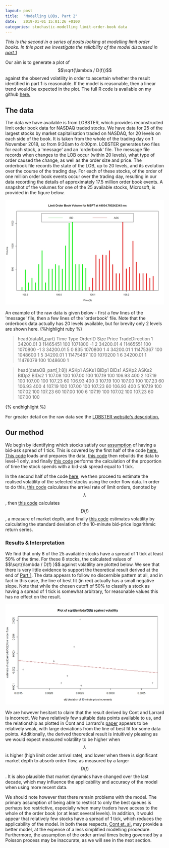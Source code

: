 ```yaml
---
layout: post
title:  "Modelling LOBs, Part 2"
date:   2019-01-01 15:01:26 +0100
categories: stochastic-modelling limit-order-book data 
---
```


<script src='https://cdnjs.cloudflare.com/ajax/libs/mathjax/2.7.5/latest.js?config=TeX-MML-AM_CHTML' async></script>

<i>This is the second in a series of posts looking at modelling limit order books. In this post we investigate the reliability of the model discussed in <a href="httsp://jmackillop.ml/projects/lob-part1">part 1</a> </i>

Our aim is to generate a plot of $$\sqrt{\lambda / D(f)}$$ against the observed volatility in order to ascertain whether the result identified in part 1 is reasonable. If the model is reasonable, then a linear trend would be expected in the plot. The full R code is available on my github <a href="https://github.com/jmackillop/Order-Book-Modelling">here.</a>

<h2 class="heading">The data</h2>
The data we have available is from LOBSTER, which provides reconstructed limit order book data for NASDAQ traded stocks. We have data for 25 of the largest stocks by market capitalisation traded on NASDAQ, for 20 levels on each side of the book. It is taken from the whole of the trading day on 1 November 2018, so from 9:30am to 4:00pm. LOBSTER generates two files for each stock, a 'message' and an `orderbook' file. The message file records when changes to the LOB occur (within 20 levels), what type of order caused the change, as well as the order size and price. The orderbook file records the state of the LOB, up to 20 levels, and its evolution over the course of the trading day. For each of these stocks, of the order of one million order book events occur over the trading day, resulting in our data recording the details of approximately 17.5 million order book events. A snapshot of the volumes for one of the 25 available stocks, Microsoft, is provided in the figure below.

![Figure 1](/assets/images/MSFT_example_volume_plot.jpeg) 

An example of the raw data is given below - first a few lines of the 'message' file, then a few lines of the 'orderbook' file. Note that the orderbook data actually has 20 levels available, but for brevity only 2 levels are shown here.
{%highlight ruby %}
> head(dataM_part)
      Time Type  OrderID Size   Price TradeDirection
1 34200.01    3 11465451  100 1071800             -1
2 34200.01    4 11465551  100 1070800             -1
3 34200.01    5        0  835 1070800              1
4 34200.01    1 11475367  100 1048600              1
5 34200.01    1 11475487  100 1070200              1
6 34200.01    1 11476079  100 1048600              1


> head(dataOB_part[,1:8])
   ASKp1 ASKs1  BIDp1 BIDs1  ASKp2 ASKs2  BIDp2 BIDs2
1 107.08   100 107.00   100 107.19   100 106.93   400
2 107.19   100 107.00   100 107.23    60 106.93   400
3 107.19   100 107.00   100 107.23    60 106.93   400
4 107.19   100 107.00   100 107.23    60 106.93   400
5 107.19   100 107.02   100 107.23    60 107.00   100
6 107.19   100 107.02   100 107.23    60 107.00   100

{% endhighlight %}

For greater detail on the raw data see the <a href="https://lobsterdata.com/info/DataStructure.php">LOBSTER website's description.</a>

<h2 class="heading">Our method</h2>
We begin by identifying which stocks satisfy our <a href="https://jmackillop.ml/projects/lob-part1">assumption</a> of having a bid-ask spread of 1 tick. This is covered by the first half of the code <a href='https://github.com/jmackillop/Order-Book-Modelling/blob/master/C%26L%20masterfile%20pretty.R'>here.</a> <a href='https://github.com/jmackillop/Order-Book-Modelling/blob/master/loadprep%20pretty.R'>This code</a> loads and prepares the data, <a href='https://github.com/jmackillop/Order-Book-Modelling/blob/master/level1rebuild%20pretty.R'>this code</a> then rebuilds the data to level-1 only, and finally <a href='https://github.com/jmackillop/Order-Book-Modelling/blob/master/proportion_spread1tick.R'>this code</a> performs the calculation of the proportion of time the stock spends with a bid-ask spread equal to 1 tick.

In the second half of the code <a href='https://github.com/jmackillop/Order-Book-Modelling/blob/master/C%26L%20masterfile%20pretty.R'>here</a>, we then proceed to estimate the realised volatility of the selected stocks using the order flow data. In order to do this, <a href='https://github.com/jmackillop/Order-Book-Modelling/blob/master/calculate_lambda%20pretty.R'>this code</a> calculates the arrival rate of limit orders, denoted by $$\lambda$$, then <a href='https://github.com/jmackillop/Order-Book-Modelling/blob/master/calculate_D(f)%20pretty.R'>this code</a> calculates $$D(f)$$, a measure of market depth, and finally <a href='https://github.com/jmackillop/Order-Book-Modelling/blob/master/volatility_price_increments%20pretty.R'>this code</a> estimates volatility by calculating the standard deviation of the 10-minute bid-price logarithmic return series.


<h3 class='subsubheading'>Results & Interpretation</h3>
We find that only 8 of the 25 available stocks have a spread of 1 tick at least 50% of the time. For these 8 stocks, the calculated values of $$\sqrt{\lambda / D(f) }$$ against volatility are plotted below. We see that there is very little evidence to support the theoretical result derived at the end of <a href='https://www.jmackillop.ml/projects/lob-part1'>Part 1</a>. The data appears to follow no discernible pattern at all, and in fact in this case, the line of best fit (in red) actually has a small negative slope. Note that while the chosen cutoff of 50% to classify a stock as having a spread of 1 tick is somewhat arbitrary, for reasonable values this has no effect on the result.

![Figure 2](/assets/images/vol_from_microstructure.jpeg)

We are however hesitant to claim that the result derived by Cont and Larrard is incorrect. We have relatively few suitable data points available to us, and the relationship as plotted in Cont and Larrard's <a href='https://hal.archives-ouvertes.fr/hal-00552252/document'>paper</a> appears to be relatively weak, with large deviations from the line of best fit for some data points. Additionally, the derived theoretical result is intuitively pleasing as we would expect measured volatility to be higher when $$\lambda$$ is higher (high limit order arrival rate), and lower when there is significant market depth to absorb order flow, as measured by a larger $$D(f)$$. It is also plausible that market dynamics have changed over the last decade, which may influence the applicability and accuracy of the model when using more recent data. 

We should note however that there remain problems with the model. The primary assumption of being able to restrict to only the best queues is perhaps too restrictive, especially when many traders have access to the whole of the order book (or at least several levels). In addition, it would appear that relatively few stocks have a spread of 1 tick, which reduces the applicability of the model. In both these respects, <a href='https://citeseerx.ist.psu.edu/viewdoc/download?doi=10.1.1.139.1085&rep=rep1&type=pdf'>Cont et. al.</a> may provide a better model, at the expense of a less simplified modelling procedure. Furthermore, the assumption of the order arrival times being governed by a Poisson process may be inaccurate, as we will see in the next section.